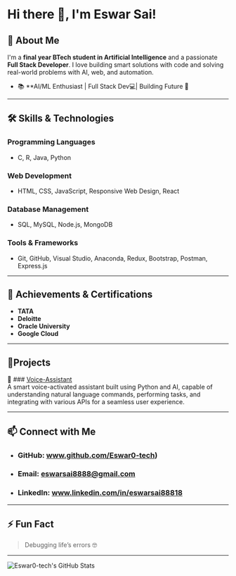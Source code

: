# Hi there 👋, I'm Eswar Sai!

## 🚀 About Me

I'm a **final year BTech student in Artificial Intelligence** and a passionate **Full Stack Developer**. I love building smart solutions with code and solving real-world problems with AI, web, and automation.

- 📚 **AI/ML Enthusiast | Full Stack Dev💻| Building Future 🚀  

---

## 🛠️ Skills & Technologies

### Programming Languages
- C, R, Java, Python

### Web Development
- HTML, CSS, JavaScript, Responsive Web Design, React

### Database Management
- SQL, MySQL, Node.js, MongoDB

### Tools & Frameworks
- Git, GitHub, Visual Studio, Anaconda, Redux, Bootstrap, Postman, Express.js

---

## 🌟 Achievements & Certifications

- **TATA**
- **Deloitte**
- **Oracle University**
- **Google Cloud**

---

## 🚩Projects

🔗 ### [Voice-Assistant](https://github.com/Eswar0-tech/voice-assistant)  
A smart voice-activated assistant built using Python and AI, capable of understanding natural language commands, performing tasks, and integrating with various APIs for a seamless user experience.

---

## 📫 Connect with Me

- ### GitHub: www.github.com/Eswar0-tech)
- ### Email: eswarsai8888@gmail.com
- ### LinkedIn: www.linkedin.com/in/eswarsai88818

---

## ⚡ Fun Fact

> Debugging life’s errors 🤓

---

![Eswar0-tech's GitHub Stats](https://github-readme-stats.vercel.app/api?username=Eswar0-tech&show_icons=true&theme=radical)
